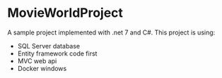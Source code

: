 # MovieWorldProject
A sample project implemented with .net 7 and C#.
This project is using: 
- SQL Server database 
- Entity framework code first 
- MVC web api
- Docker windows
